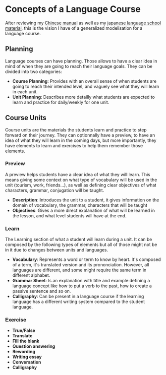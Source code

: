 # Concepts of a Language Course

After reviewing my [Chinese manual](https://www.editions-ellipses.fr/accueil/10457-n-hao-ma-premiers-pas-en-chinois-mandarin-a1-a2-9782340038684.html?srsltid=AfmBOopRUlOsr0ffdePtTNsupkNRExMX17DO2QiTOMAt_D72wAh4Qsx_) as well as my [japanese language school material](https://www.coto-language.com/product-page/beginner-6-intensive-course-materials-2020), this is the vision I have of a generalized modelisation for a language course.

## Planning
Language courses can have planning. Those allows to have a clear idea in mind of when they are going to reach their language goals. They can be divided into two categories:
- **Course Planning**: Provides with an overall sense of when students are going to reach their intended level, and vaguely see what they will learn in each unit.
- **Unit Planning**: Describes more detailly what students are expected to learn and practice for daily/weekly for one unit.

## Course Units
Course units are the materials the students learn and practice to step forward on their journey. They can optionnally have a preview, to have an idea of what they will learn in the coming days, but more importantly, they have elements to learn and exercises to help them remember those elements. 

### Preview
A preview helps students have a clear idea of what they will learn. This means giving some context on what type of vocabulary will be used in the unit (tourism, work, friends...), as well as defining clear objectives of what characters, grammar, conjugation will be taught.
- **Description**: Introduces the unit to a student, it gives information on the domain of vocabulary, the grammar, characters that will be taught
- **Objectives**: Gives a more direct explanation of what will be learned in the lesson, and what level students will have at the end.

### Learn
The Learning section of what a student will learn during a unit. It can be composed by the following types of elements but all of those might not be in it due to changes between units and languages.
- **Vocabulary**: Represents a word or term to know by heart. It's composed of a term, it's translated version and its prononciation. However, all languages are different, and some might require the same term in different alphabet.
- **Grammar Sheet**: Is an explanation with title and example defining a language concept like how to put a verb to the past, how to create a passive sentence and so on.
- **Calligraphy**: Can be present in a language course if the learning language has a different writing system compared to the student language. 

### Exercise
- **True/False**
- **Translate**
- **Fill the blank**
- **Question answering**
- **Rewording**
- **Writing essay**
- **Conversation**
- **Calligraphy**
